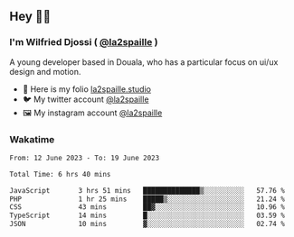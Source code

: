 ## Hey 👋🏾
### I'm Wilfried Djossi ( <a href="https://twitter.com/la2spaille/" target="_blank">@la2spaille</a> )
A young developer based in Douala, who has a particular focus on ui/ux design and motion.

- 🎨 Here is my folio [la2spaille.studio](https://la2spaille.studio/)
- 🐦 My twitter account [@la2spaille](https://twitter.com/la2spaille/)
- 🖼 My instagram account [@la2spaille](https://www.instagram.com/la2spaille/)

### Wakatime
<!--START_SECTION:waka-->

```txt
From: 12 June 2023 - To: 19 June 2023

Total Time: 6 hrs 40 mins

JavaScript       3 hrs 51 mins   ██████████████▒░░░░░░░░░░   57.76 %
PHP              1 hr 25 mins    █████▒░░░░░░░░░░░░░░░░░░░   21.24 %
CSS              43 mins         ██▓░░░░░░░░░░░░░░░░░░░░░░   10.96 %
TypeScript       14 mins         █░░░░░░░░░░░░░░░░░░░░░░░░   03.59 %
JSON             10 mins         ▓░░░░░░░░░░░░░░░░░░░░░░░░   02.74 %
```

<!--END_SECTION:waka-->
<!--
**la2spaille/la2spaille** is a ✨ _special_ ✨ repository because its `README.md` (this file) appears on your GitHub profile.

Here are some ideas to get you started:

- 🔭 I’m currently working on ...
- 🌱 I’m currently learning ...
- 👯 I’m looking to collaborate on ...
- 🤔 I’m looking for help with ...
- 💬 Ask me about ...
- 📫 How to reach me: ...
- 😄 Pronouns: ...
- ⚡ Fun fact: ...
-->
